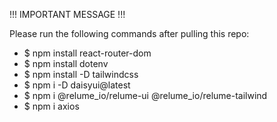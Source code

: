 !!! IMPORTANT MESSAGE !!!

Please run the following commands after pulling this repo:
- $ npm install react-router-dom
- $ npm install dotenv
- $ npm install -D tailwindcss
- $ npm i -D daisyui@latest
- $ npm i @relume_io/relume-ui @relume_io/relume-tailwind
- $ npm i axios
